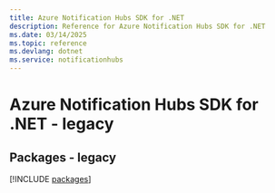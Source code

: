 ```yaml
---
title: Azure Notification Hubs SDK for .NET
description: Reference for Azure Notification Hubs SDK for .NET
ms.date: 03/14/2025
ms.topic: reference
ms.devlang: dotnet
ms.service: notificationhubs
---
```

# Azure Notification Hubs SDK for .NET - legacy
## Packages - legacy
[!INCLUDE [packages](notification-hubs-index.md)]